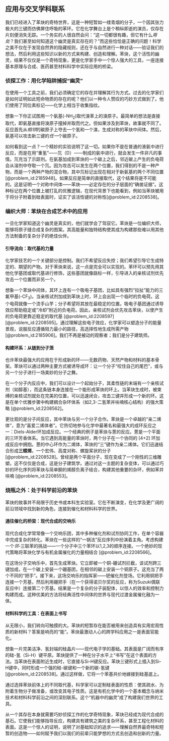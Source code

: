 ## 应用与交叉学科联系

我们已经进入了苯炔的奇特世界，这是一种短暂如一缕青烟的分子，一个因其张力极大的三键而仿佛屏住呼吸的苯环。它在化学舞台上是个稍纵即逝的演员，仅存在片刻便消失无踪。一个务实的人很自然会问：“这一切都很有趣，但它有什么*用处*？我们甚至如何知道这个幽灵是真实存在的？”而这些恰恰是正确的问题！科学之美不仅在于发现自然界的隐藏规则，还在于与自然进行一种对话——验证我们的想法，然后利用这些知识以新的方式来构建、创造和理解。苯炔，这个活性的幽灵，结果不仅仅是一个奇特现象，更是化学家手中一个惊人强大的工具，一座连接基本原理与合成、医药甚至材料科学中实际应用的桥梁。

### 侦探工作：用化学陷阱捕捉“幽灵”

在使用一个工具之前，我们必须确定它的存在并理解其行为方式。过去的化学家们是如何证明如此短命物质的存在的呢？他们以一种令人赞叹的巧妙方式做到了。他们使用了同位素标记——化学上相当于收集指纹。

想象一下你正试图用一个氨基($\text{-NH}_2$)取代溴苯上的溴原子。最简单的想法是直接取代，即氨基直接将溴原子撞掉并取而代之。但如果涉及到苯炔，故事就不同了。反应首先从*相邻*的碳原子上夺去一个氢和一个溴，生成对称的苯炔中间体。然后，氨基可以攻击新三键的*任一*个碳原子。

如何看到这一点？一个精妙的实验说明了这一切。如果你不是在普通的液氨中进行反应，而是在用“重氢”——氘（D）——制成的氨中进行，就会发生一件非凡的事情。氘充当了示踪剂。在氨基加成到苯炔的一个碳上之后，邻近碳上产生的负电荷会从溶剂中夺取一个氘。因为攻击可以发生在两个位置，我们得到的不是一种产物，而是一个两种产物的混合物，其中氘标记出现在相对于新氨基的两个不同位置 [@problem_id:2185948]。如果反应是简单的直接取代，这个结果将是不可能的。这是证明一个对称中间体——苯炔——必定存在的分子层面的“确凿证据”。这种标记在两个位置上被打乱的优雅逻辑，在现代背景下也能看到，例如当苯炔被用于将分子附着到硅表面时，证实了该活性键的对称性[@problem_id:2208538]。

### 编织大师：苯炔在合成艺术中的应用

一旦化学家知道这个幽灵是真实的，他们就学会了驾驭它。苯炔是一位编织大师，能够将原子缝合成复杂的图案。其高能量和独特结构使其成为构建那些难以用其他方法制备的复杂分子的绝佳伙伴。

#### 引导流向：取代基的力量

化学家技艺的一个关键部分是控制。我们不希望反应失控；我们希望引导它生成特定的、期望的产物。对于苯炔来说，这一点是完全可以实现的。苯环可以预先用其他化学基团或取代基进行修饰，这些基团就像路标一样，引导进入的亲核试剂优先攻击一个位置而非另一个。

想象一个苯炔中间体，其环上连有一个吸电子基团，比如具有强烈“拉扯”能力的三氟甲基($\text{-CF}_3$)。当亲核试剂加成到苯炔上时，环上会出现一个临时的负电荷。这个电荷就像一个烫手山芋；分子希望将其放在最稳定的位置。吸电子基团通过诱导效应帮助稳定或“冷却”附近的负电荷。因此，亲核试剂会优先攻击苯炔，以使产生的负电荷更靠近稳定的取代基 [@problem_id:2208597] [@problem_id:2208595]。通过理解这些电子效应，化学家可以塑造分子的能量景观，说服反应遵循阻力最小的路径，高选择性地生成所需产物 [@problem_id:2185906]。我们不再是被动的观察者；我们是分子建筑师。

#### 构建环系：从链到分子笼

也许苯炔最强大的应用在于形成新的环——无数药物、天然产物和材料的基本骨架。苯炔可以通过两种主要方式被诱导成环：让一个分子“咬住自己的尾巴”，或与另一个分子进行一场美妙的分子之舞。

在一个分子内反应中，我们可以设计一个起始分子，其柔性链的末端有一个亲核试剂（如醇基），而这条链本身连接在一个能形成苯炔的环上。当苯炔生成时，被束缚的亲核试剂就处在完美的位置，可以迅速闭合，攻击三键并形成一个新的环。这是在单个优雅步骤中构建稠合杂环体系（如2,3-二氢苯并呋喃核心结构）的强大策略 [@problem_id:2208562]。

更壮观的是分子间反应，其中苯炔与另一个分子合作。苯炔是一个卓越的“亲二烯体”，意为“喜爱二烯体者”。它热切地参与化学中最著名和最强大的成环反应之一：Diels-Alder环加成反应。一个经典的例子是苯炔与蒽的反应。蒽是一个平面的三环芳香体系。当它遇到高能量的苯炔时，两个分子在一个协同的 [4+2] 环加成反应中拥抱。蒽的中心环作为二烯体，苯炔的“三”键作为亲二烯体。它们迅速结合形成**三蝶烯**，一个宏伟、高度对称、螺旋桨状的分子 [@problem_id:2208528]。曾经是两个平面分子，现在变成了一个刚性的三维雕塑。这不仅仅是合成，这是分子建筑学。通过对这一主题的复杂变体，可以通过巧妙的环化序列将苯炔与简单酮的烯醇负离子结合，构建其他重要的杂环，例如苯并呋喃 [@problem_id:2208553]。

### 烧瓶之外：处于科学前沿的苯炔

苯炔的故事并不局限于历史书或本科生实验室。它在不断演变，在化学及更广阔的前沿领域中找到新的角色，连接到催化和材料科学的世界。

#### 通往催化的桥梁：现代合成的交响乐

现代合成化学常常像一个交响乐团，其中多种催化剂和试剂协同工作，在单个容器中完成复杂的转化。苯炔在一些这样的“一锅法”反应序列中扮演着主角。考虑构建一个*邻*-三联苯的挑战——一个分子中三个苯环以1,2,3的顺序连接。一个绝妙的现代策略将苯炔化学与有机金属催化的力量相结合 [@problem_id:2208566]。

在这场分子交响乐中，首先生成苯炔。它立即被一个铜-硼试剂拦截，该试剂跨三键加成，在一个碳上安装一个硼基团，在相邻的碳上安装一个铜原子。这充当了两个不同的“把手”。接下来，这场交响乐的指挥家——钯催化剂登场。它利用铜把手连接一个芳基，然后利用硼把手（在一个获得诺贝尔奖的反应，称为Suzuki偶联反应中）连接第二个芳基。结果是一个复杂的分子装配体，以惊人的效率和控制力构建而成。这种优美的方法将经典活性中间体的世界与现代过渡金属催化融为一体。

#### 材料科学的工具：在表面上书写

从无限小，我们转向可触摸的大。苯炔的短暂存在能否被用来创造具有实用宏观性质的新材料？答案是响亮的“能”。苯炔最激动人心的跨学科应用之一是表面官能化。

想象一片完美洁净、氢封端的硅晶片——现代电子学的基础。其表面是广阔而有序的硅-氢（Si-H）键平原。苯炔提供了一种在分子水平上“书写”在这个表面的方法。当苯炔在表面附近生成时，它直接与Si-H键反应。苯炔三键形式上插入到Si-H键中，同时形成一个强的硅-碳键和一个新的碳-氢键 [@problem_id:2208538]。通过这样做，它将一个苯基共价地嫁接到硅基底上。

通过选择苯炔前体上的不同取代基，科学家可以定制硅表面的性质：使其疏水、为附着生物分子做准备，或改变其电子性质。这是有机化学中的一个基本概念与纳米技术和材料科学前沿之间的深刻联系。这个“机器中的幽灵”成了构建我们世界的工具。

从一个其存在本身就需要巧妙侦探工作的化学奇特现象，苯炔已经成为现代合成的基石。它使我们能够指导反应，构建具有建筑之美的复杂环系，甚至工程化材料的表面。这是一个惊人的证明，说明了对基础知识的追求——理解自然界最奇特和短暂的创造物——如何赋予我们以我们的前辈只能梦想的方式去创造和创新的力量。
